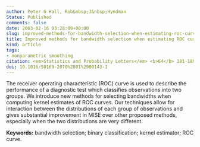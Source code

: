 ```yaml
---
author: Peter G Hall, Rob&nbsp;J&nbsp;Hyndman
Status: Published
comments: false
date: 2003-02-16 03:28:09+00:00
slug: improved-methods-for-bandwidth-selection-when-estimating-roc-curves
title: Improved methods for bandwidth selection when estimating ROC curves
kind: article
tags:
- nonparametric smoothing
citation: <em>Statistics and Probability Letters</em> <b>64</b> 181-189
doi: 10.1016/S0169-2070%2801%2900143-1
---
```


The receiver operating characteristic (ROC) curve is used to describe the performance of a diagnostic test which classifies observations into two groups. We introduce new methods for selecting bandwidths when computing kernel estimates of ROC curves. Our techniques allow for interaction between the distributions of each group of observations and gives substantial improvement in MISE over other proposed methods, especially when the two distributions are very different.

**Keywords:** bandwidth selection; binary classification; kernel estimator; ROC curve.



